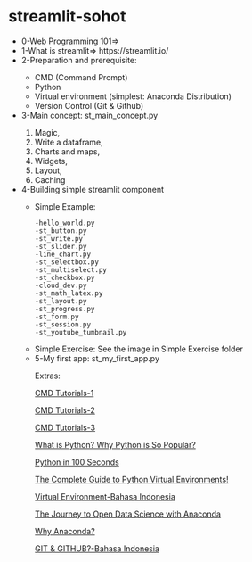# streamlit-sohot

<ul>
  <li>0-Web Programming 101=> </li>
  <li>1-What is streamlit=> https://streamlit.io/ </li>
  <li>2-Preparation and prerequisite: </li>
    <ul>
      <li>CMD (Command Prompt)</li>
      <li>Python</li>
      <li>Virtual environment (simplest: Anaconda Distribution)</li>
      <li>Version Control (Git & Github)</li>
    </ul>
  </li>
  <li>3-Main concept: st_main_concept.py </li>
  
1. Magic, 
2. Write a dataframe, 
3. Charts and maps, 
4. Widgets, 
5. Layout, 
6. Caching


  <li>4-Building simple streamlit component </li>
      <ul>
      <li>Simple Example:</li>
     
  
  ```
  -hello_world.py
  -st_button.py
  -st_write.py
  -st_slider.py
  -line_chart.py
  -st_selectbox.py
  -st_multiselect.py
  -st_checkbox.py
  -cloud_dev.py
  -st_math_latex.py
  -st_layout.py
  -st_progress.py
  -st_form.py
  -st_session.py
  -st_youtube_tumbnail.py
  ```
  <li>Simple Exercise: See the image in Simple Exercise folder</li>
  
  
  
  <li>5-My first app: st_my_first_app.py </li>
  
  
  
  Extras:
  
  [CMD Tutorials-1](https://www.youtube.com/playlist?list=PL6gx4Cwl9DGDV6SnbINlVUd0o2xT4JbMu)
  
  [CMD Tutorials-2](https://www.youtube.com/watch?v=qnXe1gecux8)
  
  [CMD Tutorials-3](https://www.youtube.com/watch?v=Jfvg3CS1X3A)
  
  [What is Python? Why Python is So Popular?](https://www.youtube.com/watch?v=Y8Tko2YC5hA)
  
  [Python in 100 Seconds](https://www.youtube.com/watch?v=x7X9w_GIm1s)
  
  [The Complete Guide to Python Virtual Environments!](https://www.youtube.com/watch?v=KxvKCSwlUv8)
  
  [Virtual Environment-Bahasa Indonesia](https://www.youtube.com/watch?v=twu1t_yo0PM)
  
  [The Journey to Open Data Science with Anaconda](https://www.youtube.com/watch?v=HhVbj4hLsfc)
  
  [Why Anaconda?](https://www.youtube.com/watch?v=ErIaJFNECCs&t=13s)
  
  [GIT & GITHUB?-Bahasa Indonesia](https://www.youtube.com/playlist?list=PLFIM0718LjIVknj6sgsSceMqlq242-jNf)
